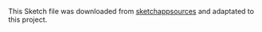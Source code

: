 This Sketch file was downloaded from [sketchappsources](https://www.sketchappsources.com/free-source/3201-travel-world-landing-page-sketch-freebie-resource.html) and adaptated to this project.
